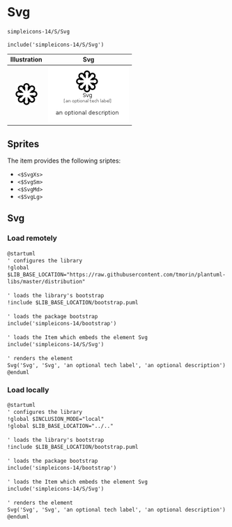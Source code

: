 # Svg


```text
simpleicons-14/S/Svg
```

```text
include('simpleicons-14/S/Svg')
```



| Illustration | Svg |
| :---: | :---: |
| ![illustration for Illustration](../../simpleicons-14/S/Svg.png) | ![illustration for Svg](../../simpleicons-14/S/Svg.Local.png) |



## Sprites
The item provides the following sriptes:

- `<$SvgXs>`
- `<$SvgSm>`
- `<$SvgMd>`
- `<$SvgLg>`





## Svg

### Load remotely
```plantuml
@startuml
' configures the library
!global $LIB_BASE_LOCATION="https://raw.githubusercontent.com/tmorin/plantuml-libs/master/distribution"

' loads the library's bootstrap
!include $LIB_BASE_LOCATION/bootstrap.puml

' loads the package bootstrap
include('simpleicons-14/bootstrap')

' loads the Item which embeds the element Svg
include('simpleicons-14/S/Svg')

' renders the element
Svg('Svg', 'Svg', 'an optional tech label', 'an optional description')
@enduml
```

### Load locally
```plantuml
@startuml
' configures the library
!global $INCLUSION_MODE="local"
!global $LIB_BASE_LOCATION="../.."

' loads the library's bootstrap
!include $LIB_BASE_LOCATION/bootstrap.puml

' loads the package bootstrap
include('simpleicons-14/bootstrap')

' loads the Item which embeds the element Svg
include('simpleicons-14/S/Svg')

' renders the element
Svg('Svg', 'Svg', 'an optional tech label', 'an optional description')
@enduml
```


